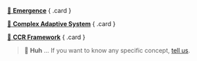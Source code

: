 
<div class="grid" markdown>

[:book: __Emergence__](concepts/emergence.md)
{ .card }

[:book: __Complex Adaptive System__](concepts/complex_adaptive_systems.md)
{ .card }

[:book: __CCR Framework__](concepts/CCR.md)
{ .card }

> :book: __Huh__ ... If you want to know any specific concept, [tell us].

</div>


<!-- Links -->
  [tell us]: https://groups.google.com/g/absespy
